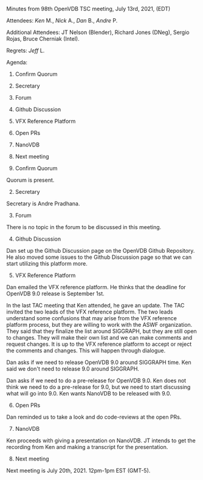 Minutes from 98th OpenVDB TSC meeting, July 13rd, 2021, (EDT)

Attendees: *Ken* M., *Nick* A., *Dan* B., *Andre* P.

Additional Attendees: JT Nelson (Blender), Richard Jones (DNeg),
Sergio Rojas, Bruce Cherniak (Intel).

Regrets: *Jeff* L.

Agenda:

1) Confirm Quorum
2) Secretary
3) Forum
4) Github Discussion
5) VFX Reference Platform 
6) Open PRs 
7) NanoVDB 
8) Next meeting 


1) Confirm Quorum

Quorum is present.

2) Secretary

Secretary is Andre Pradhana.

3) Forum

There is no topic in the forum to be discussed in this meeting.

4) Github Discussion

Dan set up the Github Discussion page on the OpenVDB Github Repository. He also
moved some issues to the Github Discussion page so that we can start utilizing
this platform more.

5) VFX Reference Platform

Dan emailed the VFX reference platform. He thinks that the deadline for OpenVDB 9.0
release is September 1st.

In the last TAC meeting that Ken attended, he gave an update. The TAC invited the
two leads of the VFX reference platform. The two leads understand some confusions
that may arise from the VFX reference platform process, but they are willing
to work with the ASWF organization. They said that they finalize the list around
SIGGRAPH, but they are still open to changes. They will make their own list and
we can make comments and request changes. It is up to the VFX reference platform
to accept or reject the comments and changes. This will happen through dialogue.

Dan asks if we need to release OpenVDB 9.0 around SIGGRAPH time. Ken said we don't
need to release 9.0 around SIGGRAPH.

Dan asks if we need to do a pre-release for OpenVDB 9.0. Ken does not think we need
to do a pre-release for 9.0, but we need to start discussing what will go into 9.0.
Ken wants NanoVDB to be released with 9.0.

6) Open PRs

Dan reminded us to take a look and do code-reviews at the open PRs.

7) NanoVDB

Ken proceeds with giving a presentation on NanoVDB. JT intends to get the recording
from Ken and making a transcript for the presentation.

8) Next meeting

Next meeting is July 20th, 2021. 12pm-1pm EST (GMT-5).